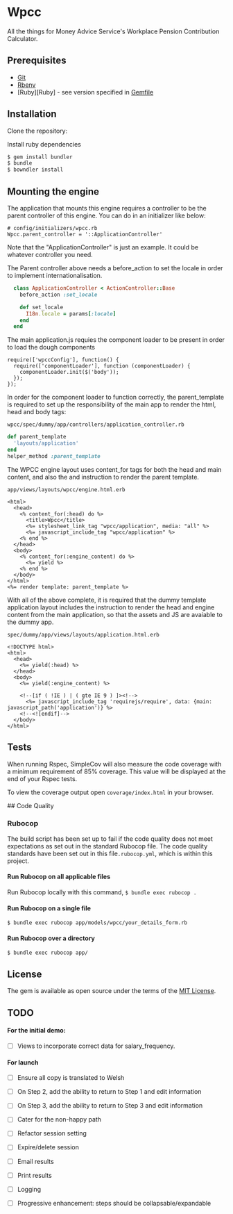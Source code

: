 # Wpcc

All the things for Money Advice Service's Workplace Pension Contribution Calculator.

## Prerequisites

* [Git](http://git-scm.com)
* [Rbenv](https://github.com/rbenv/rbenv)
* [Ruby][Ruby] - see version specified in [Gemfile](Gemfile)

## Installation

Clone the repository:

Install ruby dependencies
```sh
$ gem install bundler
$ bundle
$ bowndler install
```

## Mounting the engine

The application that mounts this engine requires a controller to be the parent
controller of this engine. You can do in an initializer like below:

```
# config/initializers/wpcc.rb
Wpcc.parent_controller = '::ApplicationController'
```

Note that the "ApplicationController" is just an example. It could be whatever
controller you need.

The Parent controller above needs a before_action to set the locale in order to
implement internationalisation.

```ruby
  class ApplicationController < ActionController::Base
    before_action :set_locale

    def set_locale
      I18n.locale = params[:locale]
    end
  end
```

The main application.js requies the component loader to be present in order to
load the dough components

```
require(['wpccConfig'], function() {
  require(['componentLoader'], function (componentLoader) {
    componentLoader.init($('body'));
  });
});
```

In order for the component loader to function correctly, the parent_template
is required to set up the responsibility of the main app to render the html,
head and body tags:

``wpcc/spec/dummy/app/controllers/application_controller.rb``
```ruby
def parent_template
  'layouts/application'
end
helper_method :parent_template
```

The WPCC engine layout uses content_for tags for both the head
and main content, and also the and instruction to render the parent template.

``app/views/layouts/wpcc/engine.html.erb``

```
<html>
  <head>
    <% content_for(:head) do %>
      <title>Wpcc</title>
      <%= stylesheet_link_tag "wpcc/application", media: "all" %>
      <%= javascript_include_tag "wpcc/application" %>
    <% end %>
  </head>
  <body>
    <% content_for(:engine_content) do %>
      <%= yield %>
    <% end %>
  </body>
</html>
<%= render template: parent_template %>
```

With all of the above complete, it is required that the dummy template application
layout includes the instruction to render the head and engine content from the
main application, so that the assets and JS are avaiable to the dummy app.

``
spec/dummy/app/views/layouts/application.html.erb
``
```
<!DOCTYPE html>
<html>
  <head>
    <%= yield(:head) %>
  </head>
  <body>
    <%= yield(:engine_content) %>

    <!--[if ( !IE ) | ( gte IE 9 ) ]><!-->
      <%= javascript_include_tag 'requirejs/require', data: {main: javascript_path('application')} %>
    <!--<![endif]-->
  </body>
</html>
```

## Tests
When running Rspec, SimpleCov will also measure the code coverage with a minimum requirement of 85% coverage.
This value will be displayed at the end of your Rspec tests.

To view the coverage output open `coverage/index.html` in your browser.

## Code Quality
### Rubocop
The build script has been set up to fail if the code quality does not meet expectations as set out in the standard Rubocop file. The code quality standards have been set out in this file`.rubocop.yml`, which is within this project.

#### Run Rubocop on all applicable files
Run Rubocop locally with this command, `$ bundle exec rubocop .`

#### Run Rubocop on a single file
`$ bundle exec rubocop app/models/wpcc/your_details_form.rb`

#### Run Rubocop over a directory
`$ bundle exec rubocop app/`

## License

The gem is available as open source under the terms of the [MIT License](http://opensource.org/licenses/MIT).

## TODO

#### For the initial demo:

- [ ] Views to incorporate correct data for salary_frequency.


#### For launch

- [ ] Ensure all copy is translated to Welsh
- [ ] On Step 2, add the ability to return to Step 1 and edit information
- [ ] On Step 3, add the ability to return to Step 3 and edit information
- [ ] Cater for the non-happy path
- [ ] Refactor session setting
- [ ] Expire/delete session
- [ ] Email results
- [ ] Print results
- [ ] Logging
- [ ] Progressive enhancement: steps should be collapsable/expandable


